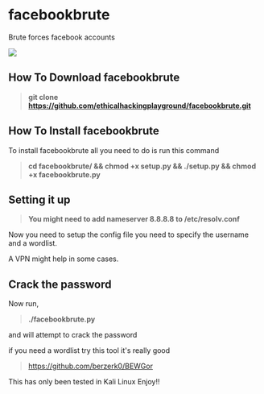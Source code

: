 # facebookbrute
Brute forces facebook accounts

![]({{site.baseurl}}//bruteforcing_a_password.PNG)

How To Download facebookbrute
------------------------------


> **git clone https://github.com/ethicalhackingplayground/facebookbrute.git**


How To Install facebookbrute
------------------------------

To install facebookbrute all you need to do is run this command


> **cd facebookbrute/ && chmod +x setup.py && ./setup.py && chmod +x facebookbrute.py** 


Setting it up
------------------------------


> **You might need to add nameserver 8.8.8.8 to /etc/resolv.conf**


Now you need to setup the config file you need to specify the username and a wordlist.

A VPN might help in some cases.

Crack the password
-----------------------------

Now run,


> **./facebookbrute.py**


and will attempt to crack the password

if you need a wordlist try this tool it's really good
> https://github.com/berzerk0/BEWGor

This has only been tested in Kali Linux
Enjoy!!
